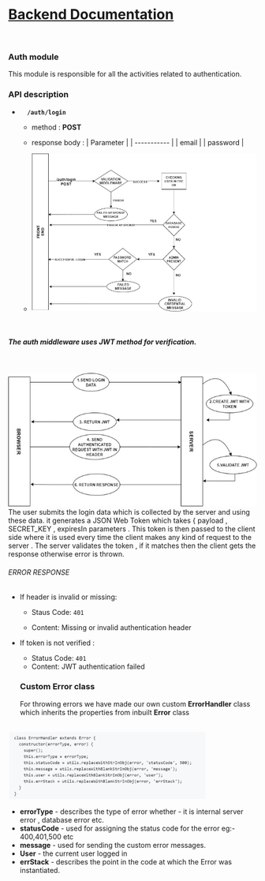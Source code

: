# <u>Backend Documentation</u>
</br>

### Auth module
This module is responsible for all the activities related to authentication.

### API description
- <code> <b> /auth/login </b> </code>
    - method : <b>POST</b>
    - response body : 
        | Parameter   | 
        | ----------- | 
        | email       |
        | password    |

    - ![diagram](images/loginroute.jpg)
    <br>
##### The auth middleware uses JWT method for verification.
<br>

![diagram](images/jwt.jpg)
<br>
The user submits the login data which is collected by the server and using these data.
it generates a JSON Web Token which takes { payload , SECRET_KEY , expiresIn parameters . This token is then passed to the client side where it is used every time the client makes any kind of request to the server . The server validates the token , if it matches then the client gets the response otherwise error is thrown.

###### ERROR RESPONSE 
- If header is invalid or missing:
  - Staus Code: <code>401</code>

  - Content: Missing or invalid authentication header

- If token is not verified :
  - Status Code: <code>401</code>
  - Content: JWT authentication failed

  ### Custom Error class
  For throwing errors we have made our own custom <b>ErrorHandler</b> class which inherits the properties from inbuilt <b>Error</b> class 
 <br>

  <img src="images/error.jpg" width="400">
<br>

- <b>errorType</b> - describes the type of error whether - it is internal server error , database error etc.
- <b>statusCode</b> - used for assigning the status code for the error eg:- 400,401,500 etc
- <b>message</b> - used for sending the custom error messages.
- <b>User</b> - the current user logged in
- <b>errStack</b> -  describes the point in the code at which the Error was instantiated.




